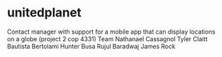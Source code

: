 # unitedplanet
Contact manager with support for a mobile app that can display locations on a globe (project 2 cop 4331)
Team
Nathanael Cassagnol
Tyler Claitt
Bautista Bertolami
Hunter Busa
Rujul Baradwaj
James Rock
